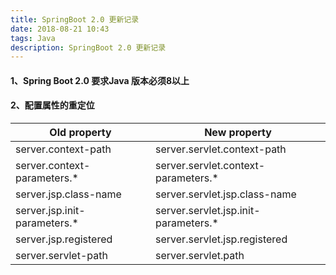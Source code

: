 ```yaml
---
title: SpringBoot 2.0 更新记录
date: 2018-08-21 10:43
tags: Java
description: SpringBoot 2.0 更新记录
---
```

#### 1、Spring Boot 2.0 要求Java 版本必须8以上
#### 2、配置属性的重定位
| Old property | New property |
| ------------ | ------------ |
| server.context-path | server.servlet.context-path |
| server.context-parameters.* | server.servlet.context-parameters.* |
| server.jsp.class-name | server.servlet.jsp.class-name |
| server.jsp.init-parameters.* | server.servlet.jsp.init-parameters.* |
| server.jsp.registered | server.servlet.jsp.registered |
| server.servlet-path | server.servlet.path |
